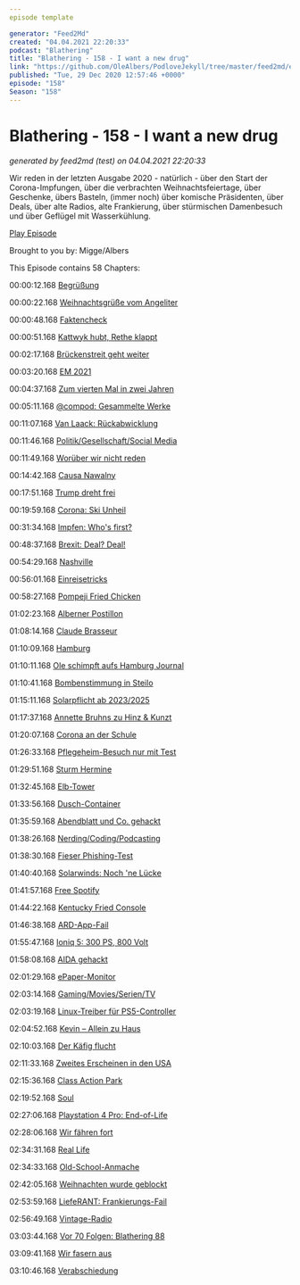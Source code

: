 ```yaml
---
episode template

generator: "Feed2Md"
created: "04.04.2021 22:20:33"
podcast: "Blathering"
title: "Blathering - 158 - I want a new drug"
link: "https://github.com/OleAlbers/PodloveJekyll/tree/master/feed2md/example/export/seasons/5/2020/12/Blathering___158___I_want_a_new_drug.md"
published: "Tue, 29 Dec 2020 12:57:46 +0000"
episode: "158"
Season: "158"
---
```


# Blathering - 158 - I want a new drug
_generated by feed2md (test) on 04.04.2021 22:20:33_

Wir reden in der letzten Ausgabe 2020 - natürlich - über den Start der Corona-Impfungen, über die verbrachten Weihnachtsfeiertage, über Geschenke, übers Basteln, (immer noch) über komische Präsidenten, über Deals, über alte Radios, alte Frankierung, über stürmischen Damenbesuch und über Geflügel mit Wasserkühlung.

[Play Episode](https://www.blathering.de/podlove/file/1425/s/feed/c/mp3/blathering_158.mp3)

Brought to you by: Migge/Albers

This Episode contains 58 Chapters:


00:00:12.168 [Begrüßung]()

00:00:22.168 [Weihnachtsgrüße vom Angeliter](https://twitter.com/AngeliterPeters/status/1341715674712977409)

00:00:48.168 [Faktencheck]()

00:00:51.168 [Kattwyk hubt, Rethe klappt](https://www.hamburg-port-authority.de/de/hpa-360/bauprojekte/die-neue-bahnbruecke-kattwyk/)

00:02:17.168 [Brückenstreit geht weiter](https://www.mopo.de/hamburg/streit-um-sternbruecken-konzept-kuenstler-machen-gegen-neuen-club-tempel-mobil-37850688)

00:03:20.168 [EM 2021](https://de.wikipedia.org/wiki/Fu%C3%9Fball-Europameisterschaft_2021)

00:04:37.168 [Zum vierten Mal in zwei Jahren](https://taz.de/Erneut-Neuwahlen-in-Israel/!5740387/)

00:05:11.168 [@compod: Gesammelte Werke](https://twitter.com/search?q=(from%3Acompod)%20(%40blathering_pod)%20until%3A2020-12-29%20since%3A2020-12-22&src=typed_query&f=live)

00:11:07.168 [Van Laack: Rückabwicklung](https://www.spiegel.de/panorama/justiz/armin-laschet-und-die-van-laack-affaere-nrw-will-vertrag-rueckabwickeln-a-c42236f5-e219-4824-8d3f-9d7ab884c08d)

00:11:46.168 [Politik/Gesellschaft/Social Media]()

00:11:49.168 [Worüber wir nicht reden](https://www.spiegel.de/wirtschaft/schottland-will-frauen-das-leben-etwas-erleichtern-a-97c87654-20be-46a7-a8da-ae9243ac336b)

00:14:42.168 [Causa Nawalny](https://twitter.com/derStandardat/status/1341453357811167239)

00:17:51.168 [Trump dreht frei](https://www.rnd.de/politik/begnadigungen-gesetzes-chaos-republikaner-streit-trumps-verbrannte-erde-RST4UUXCWNDCRDFH2GZSBLENWM.html)

00:19:59.168 [Corona: Ski Unheil](https://twitter.com/tmigge/status/1343560404082044930)

00:31:34.168 [Impfen: Who's first?](https://twitter.com/tmigge/status/1343130749185257472)

00:48:37.168 [Brexit: Deal? Deal!](https://www.deutschlandfunk.de/post-brexit-vertrag-das-abkommen-entlarvt-johnsons-hochmut.720.de.html?dram:article_id=489907)

00:54:29.168 [Nashville](https://www.spiegel.de/panorama/justiz/nashville-polizei-identifiziert-moeglichen-verdaechtigen-nach-explosion-a-8c221d00-9b0b-408b-bac9-fd364440cf16)

00:56:01.168 [Einreisetricks](https://twitter.com/ingomar_gutmann/status/1342802280412807169)

00:58:27.168 [Pompeji Fried Chicken](https://twitter.com/tmigge/status/1342924181210615808)

01:02:23.168 [Alberner Postillon](https://twitter.com/Der_Postillon/status/1341724537805791232)

01:08:14.168 [Claude Brasseur](https://de.wikipedia.org/wiki/Claude_Brasseur)

01:10:09.168 [Hamburg]()

01:10:11.168 [Ole schimpft aufs Hamburg Journal](https://www.ndr.de/fernsehen/sendungen/hamburg_journal/index.html)

01:10:41.168 [Bombenstimmung in Steilo](https://www.presseportal.de/blaulicht/pm/6337/4798655)

01:15:11.168 [Solarpflicht ab 2023/2025](https://www.ndr.de/fernsehen/sendungen/hamburg_journal/Hamburg-fuehrt-Solarpflicht-fuer-Neubauten-ein,hamj104032.html)

01:17:37.168 [Annette Bruhns zu Hinz & Kunzt](https://www.ndr.de/fernsehen/sendungen/hamburg_journal/Annette-Bruhns-Die-neue-Chefredakteurin-der-HinzKunzt,hamj104118.html)

01:20:07.168 [Corona an der Schule](https://www.mopo.de/hamburg/update--hamburger-corona-studie-schulen-koennen-doch-massive-infektionstreiber-sein-37863304)

01:26:33.168 [Pflegeheim-Besuch nur mit Test](https://hamburg1.de/news/6827)

01:29:51.168 [Sturm Hermine](https://hamburg1.de/news/7005)

01:32:45.168 [Elb-Tower](https://hamburg1.de/news/6838)

01:33:56.168 [Dusch-Container](https://hamburg1.de/news/6839)

01:35:59.168 [Abendblatt und Co. gehackt](https://www.spiegel.de/netzwelt/funke-mediengruppe-kaempft-mit-folgen-von-hackerangriff-a-793742eb-2105-4f44-adb6-8902e91c323a)

01:38:26.168 [Nerding/Coding/Podcasting]()

01:38:30.168 [Fieser Phishing-Test](https://www.engadget.com/godaddy-sent-fake-phising-email-promising-holiday-bonus-220756457.html)

01:40:40.168 [Solarwinds: Noch 'ne Lücke](https://www.golem.de/news/hack-microsoft-findet-zweiten-trojaner-fuer-solarwinds-orion-2012-152999.html)

01:41:57.168 [Free Spotify](https://twitter.com/ChristophKappes/status/1341438743991992327)

01:44:22.168 [Kentucky Fried Console](https://landing.coolermaster.com/kfconsole/)

01:46:38.168 [ARD-App-Fail](https://twitter.com/tmigge/status/1342814181305823232)

01:55:47.168 [Ioniq 5: 300 PS, 800 Volt](https://www.golem.de/news/spezifikationen-bekannt-hyundai-ioniq-5-bekommt-800-volt-ladetechnik-2012-153031.html)

01:58:08.168 [AIDA gehackt](https://www.golem.de/news/aida-cruises-kreuzfahrten-wegen-it-problemen-abgesagt-2012-153045.html)

02:01:29.168 [ePaper-Monitor](https://www.golem.de/news/dasung-paperlike-253-chinesischer-e-paper-monitor-ist-25-3-zoll-gross-2012-153053.html)

02:03:14.168 [Gaming/Movies/Serien/TV]()

02:03:19.168 [Linux-Treiber für PS5-Controller](https://www.golem.de/news/playstation-sony-erstellt-linux-treiber-fuer-ps5-controller-2012-153058.html)

02:04:52.168 [Kevin – Allein zu Haus](https://de.wikipedia.org/wiki/Kevin_%E2%80%93_Allein_zu_Haus)

02:10:03.168 [Der Käfig flucht](https://twitter.com/stammtischphilo/status/1341418346529648640)

02:11:33.168 [Zweites Erscheinen in den USA](https://www.youtube.com/watch?v=sY8gUtyeAKE)

02:15:36.168 [Class Action Park](https://twitter.com/stammtischphilo/status/1343343738396012545)

02:19:52.168 [Soul](https://www.welt.de/kultur/kino/article223160320/Disney-Soul-ueberschreitet-eine-Grenze-die-Pixar-bisher-respektiert-hat.html)

02:27:06.168 [Playstation 4 Pro: End-of-Life](https://www.golem.de/news/sony-offenbar-produktionsstopp-fuer-die-playstation-4-pro-2012-153000.html)

02:28:06.168 [Wir fähren fort](https://en.wikipedia.org/wiki/Spiritfarer)

02:34:31.168 [Real Life]()

02:34:33.168 [Old-School-Anmache](https://twitter.com/stammtischphilo/status/1343171012947546114)

02:42:05.168 [Weihnachten wurde geblockt](https://twitter.com/tmigge/status/1343291379011760129)

02:53:59.168 [LiefeRANT: Frankierungs-Fail](https://twitter.com/stammtischphilo/status/1342610230530740230)

02:56:49.168 [Vintage-Radio](https://twitter.com/stammtischphilo/status/1343502381133258753)

03:03:44.168 [Vor 70 Folgen: Blathering 88](https://www.blathering.de/2019/08/blathering-088-gefaehrliche-sail-schaften/)

03:09:41.168 [Wir fasern aus]()

03:10:46.168 [Verabschiedung]()


